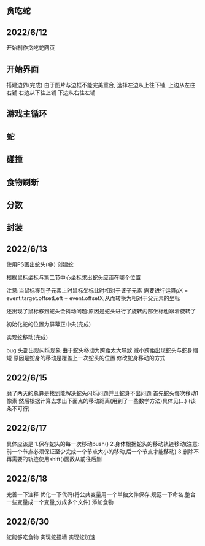 ## 贪吃蛇
## 2022/6/12
开始制作贪吃蛇网页
## 开始界面
搭建边界(完成)
由于图片与边框不能完美重合,
选择左边从上往下铺,
上边从左往右铺
右边从下往上铺
下边从右往左铺
## 游戏主循环
## 蛇
## 碰撞
## 食物刷新
## 分数
## 封装
## 2022/6/13
使用PS画出蛇头(😂)
创建蛇

根据鼠标坐标与第二节中心坐标求出蛇头应该在哪个位置

注意:当鼠标移到子元素上时鼠标坐标此时相对于该子元素
需要进行运算pX = event.target.offsetLeft + event.offsetX;从而转换为相对于父元素的坐标

还出现了鼠标移到蛇头会抖动问题:原因是蛇头进行了旋转内部坐标也跟着旋转了

初始化蛇的位置为屏幕正中央(完成)

实现蛇移动(完成)

bug:头部出现闪烁现象
由于蛇头移动为跨距太大导致
减小跨距出现蛇头与蛇身缩短
原因是蛇身的移动是覆盖上一次蛇头的位置
修改蛇身移动的方式
## 2022/6/15
磨了两天的总算是找到能解决蛇头闪烁问题并且蛇身不出问题
首先蛇头每次移动1像素
然后根据计算去求出下面点的移动距离(用到了一些数学方法)具体见(...)   (该条不可行)
## 2022/6/17
具体应该是
1.保存蛇头的每一次移动push()
2.身体根据蛇头的移动轨迹移动(注意:前一个节点必须保证至少完成一个节点大小的移动,后一个节点才能移动)
3.删除不再需要的轨迹使用shift()函数从前往后删
## 2022/6/18
完善一下注释
优化一下代码(将公共变量用一个单独文件保存,规范一下命名,整合一些变量成一个变量,分成多个文件)
添加食物
## 2022/6/30
蛇能够吃食物
实现蛇撞墙
实现蛇加速